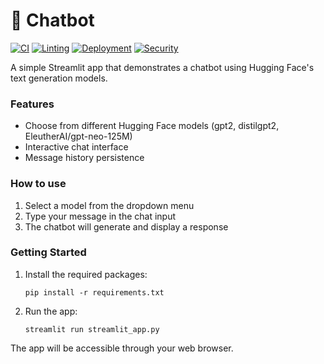 # 💬 Chatbot

[![CI](https://github.com/canstralian/chatbot/actions/workflows/tests.yml/badge.svg)](https://github.com/canstralian/chatbot/actions/workflows/tests.yml)
[![Linting](https://github.com/canstralian/chatbot/actions/workflows/linting.yml/badge.svg)](https://github.com/canstralian/chatbot/actions/workflows/linting.yml)
[![Deployment](https://github.com/canstralian/chatbot/actions/workflows/cd.yml/badge.svg)](https://github.com/canstralian/chatbot/actions/workflows/cd.yml)
[![Security](https://github.com/canstralian/chatbot/actions/workflows/security.yml/badge.svg)](https://github.com/canstralian/chatbot/actions/workflows/security.yml)

A simple Streamlit app that demonstrates a chatbot using Hugging Face's text generation models.

### Features
- Choose from different Hugging Face models (gpt2, distilgpt2, EleutherAI/gpt-neo-125M)
- Interactive chat interface
- Message history persistence

### How to use
1. Select a model from the dropdown menu
2. Type your message in the chat input
3. The chatbot will generate and display a response

### Getting Started
1. Install the required packages:
   ```
   pip install -r requirements.txt
   ```

2. Run the app:
   ```
   streamlit run streamlit_app.py
   ```

The app will be accessible through your web browser.
